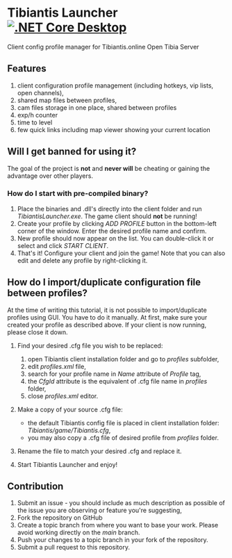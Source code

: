 Tibiantis Launcher [![.NET Core Desktop](https://github.com/Pyziol708/TibiantisLauncher/actions/workflows/dotnet-desktop.yml/badge.svg)](https://github.com/Pyziol708/TibiantisLauncher/actions/workflows/dotnet-desktop.yml)
===============
Client config profile manager for Tibiantis.online Open Tibia Server

## Features
1. client configuration profile management (including hotkeys, vip lists, open channels),
1. shared map files between profiles,
1. cam files storage in one place, shared between profiles
1. exp/h counter
1. time to level
1. few quick links including map viewer showing your current location

## Will I get banned for using it?
The goal of the project is **not** and **never will** be cheating or gaining the advantage over other players.

### How do I start with pre-compiled binary?
1. Place the binaries and .dll's directly into the client folder and run *TibiantisLauncher.exe*. The game client should **not** be running!
1. Create your profile by clicking *ADD PROFILE* button in the bottom-left corner of the window. Enter the desired profile name and confirm.
1. New profile should now appear on the list. You can double-click it or select and click *START CLIENT*.
1. That's it! Configure your client and join the game! Note that you can also edit and delete any profile by right-clicking it.

## How do I import/duplicate configuration file between profiles?
At the time of writing this tutorial, it is not possible to import/duplicate profiles using GUI. You have to do it manually. At first, make sure your created your profile as described above. If your client is now running, please close it down.
1. Find your desired .cfg file you wish to be replaced:
    1. open Tibiantis client installation folder and go to *profiles* subfolder,
    1. edit *profiles.xml* file,
    1. search for your profile name in *Name* attribute of *Profile* tag,
    1. the *CfgId* attribute is the equivalent of .cfg file name in *profiles* folder,
    1. close *profiles.xml* editor.
1. Make a copy of your source .cfg file:
    - the default Tibiantis config file is placed in client installation folder: *Tibiantis/game/Tibiantis.cfg*,
    - you may also copy a .cfg file of desired profile from *profiles* folder.
1. Rename the file to match your desired .cfg and replace it.

1. Start Tibiantis Launcher and enjoy!

## Contribution
1. Submit an issue - you should include as much description as possible of the issue you are observing or feature you're suggesting,
1. Fork the repository on GitHub
1. Create a topic branch from where you want to base your work. Please avoid working directly on the *main* branch.
1. Push your changes to a topic branch in your fork of the repository.
1. Submit a pull request to this repository.
